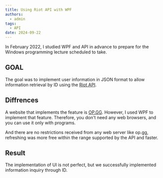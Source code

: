 ```yaml
---
title: Using Riot API with WPF
authors:
  - admin
tags:
  - API
date: 2024-09-22
---
```


In February 2022, I studied WPF and API in advance to prepare for the Windows programming lecture scheduled to take. 

## GOAL

The goal was to implement user information in JSON format to allow information retrieval by ID using the [Riot API](https://developer.riotgames.com/apis).

## Diffrences

A website that implements the feature is [OP.GG](https://www.op.gg/). However, I used WPF to implement that feature. Therefore, you don't need any web browsers, and you can use it only with programs. 

And there are no restrictions received from any web server like op.gg, refreshing was more free within the range supported by the API and faster.

## Result

The implementation of UI is not perfect, but we successfully implemented information inquiry through ID.


